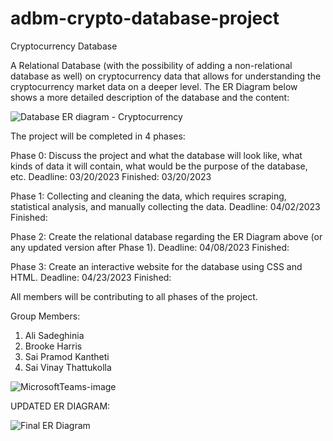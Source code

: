 # adbm-crypto-database-project

Cryptocurrency Database

A Relational Database (with the possibility of adding a non-relational database as well) on cryptocurrency data that allows for understanding the cryptocurrency market data on a deeper level. The ER Diagram below shows a more detailed description of the database and the content:

![Database ER diagram - Cryptocurrency](https://user-images.githubusercontent.com/101132853/230144423-a5f32e26-71fb-4578-91f1-eda8a7fd3441.png)


The project will be completed in 4 phases:

Phase 0: Discuss the project and what the database will look like, what kinds of data it will contain, what would be the purpose of the database, etc.
Deadline: 03/20/2023							Finished: 03/20/2023

Phase 1: Collecting and cleaning the data, which requires scraping, statistical analysis, and manually collecting the data.
Deadline: 04/02/2023								Finished: 

Phase 2: Create the relational database regarding the ER Diagram above (or any updated version after Phase 1).
Deadline: 04/08/2023								Finished: 

Phase 3: Create an interactive website for the database using CSS and HTML.
Deadline: 04/23/2023								Finished: 

All members will be contributing to all phases of the project.

Group Members:
1.	Ali Sadeghinia
2.	Brooke Harris
3.	Sai Pramod Kantheti
4.	Sai Vinay Thattukolla

![MicrosoftTeams-image](https://user-images.githubusercontent.com/101132853/233867837-aab09af8-5ec1-48e1-83a4-9875885f342b.png)




UPDATED ER DIAGRAM:


![Final ER Diagram](https://user-images.githubusercontent.com/101132853/235190443-ecd39deb-e06f-4e14-babe-04d984c2ec19.png)
